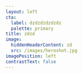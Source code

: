 ```yaml
---
layout: left
cta:
  label: dzdzdzdzdzdz
  palette: primary
title: zdzd
image:
  hiddenHeaderContent: zd
  src: /images/heroshot.jpg
imagePosition: left
contrastText: false
---
```


